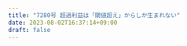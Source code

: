 ```yaml
---
title: "7280号 超過利益は「閾値超え」からしか生まれない"
date: 2023-08-02T16:37:14+09:00
draft: false
---
```


```
```

```
```
